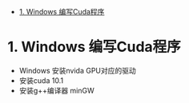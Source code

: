 <!-- TOC -->

- [1. Windows 编写Cuda程序](#1-windows-编写cuda程序)

<!-- /TOC -->

# 1. Windows 编写Cuda程序
* Windows 安装nvida GPU对应的驱动
* 安装cuda 10.1
* 安装g++编译器 minGW

